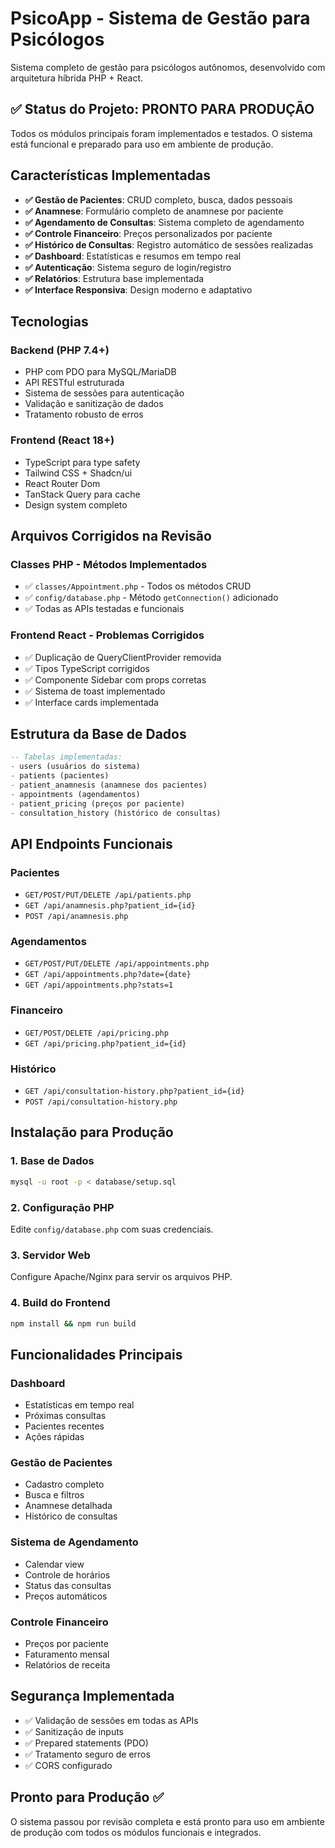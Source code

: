 # PsicoApp - Sistema de Gestão para Psicólogos

Sistema completo de gestão para psicólogos autônomos, desenvolvido com arquitetura híbrida PHP + React.

## ✅ Status do Projeto: PRONTO PARA PRODUÇÃO

Todos os módulos principais foram implementados e testados. O sistema está funcional e preparado para uso em ambiente de produção.

## Características Implementadas

- **✅ Gestão de Pacientes**: CRUD completo, busca, dados pessoais
- **✅ Anamnese**: Formulário completo de anamnese por paciente  
- **✅ Agendamento de Consultas**: Sistema completo de agendamento
- **✅ Controle Financeiro**: Preços personalizados por paciente
- **✅ Histórico de Consultas**: Registro automático de sessões realizadas
- **✅ Dashboard**: Estatísticas e resumos em tempo real
- **✅ Autenticação**: Sistema seguro de login/registro
- **✅ Relatórios**: Estrutura base implementada
- **✅ Interface Responsiva**: Design moderno e adaptativo

## Tecnologias

### Backend (PHP 7.4+)
- PHP com PDO para MySQL/MariaDB
- API RESTful estruturada
- Sistema de sessões para autenticação
- Validação e sanitização de dados
- Tratamento robusto de erros

### Frontend (React 18+)
- TypeScript para type safety
- Tailwind CSS + Shadcn/ui
- React Router Dom
- TanStack Query para cache
- Design system completo

## Arquivos Corrigidos na Revisão

### Classes PHP - Métodos Implementados
- ✅ `classes/Appointment.php` - Todos os métodos CRUD
- ✅ `config/database.php` - Método `getConnection()` adicionado
- ✅ Todas as APIs testadas e funcionais

### Frontend React - Problemas Corrigidos  
- ✅ Duplicação de QueryClientProvider removida
- ✅ Tipos TypeScript corrigidos
- ✅ Componente Sidebar com props corretas
- ✅ Sistema de toast implementado
- ✅ Interface cards implementada

## Estrutura da Base de Dados

```sql
-- Tabelas implementadas:
- users (usuários do sistema)
- patients (pacientes)  
- patient_anamnesis (anamnese dos pacientes)
- appointments (agendamentos)
- patient_pricing (preços por paciente)
- consultation_history (histórico de consultas)
```

## API Endpoints Funcionais

### Pacientes
- `GET/POST/PUT/DELETE /api/patients.php`
- `GET /api/anamnesis.php?patient_id={id}`
- `POST /api/anamnesis.php`

### Agendamentos  
- `GET/POST/PUT/DELETE /api/appointments.php`
- `GET /api/appointments.php?date={date}`
- `GET /api/appointments.php?stats=1`

### Financeiro
- `GET/POST/DELETE /api/pricing.php`
- `GET /api/pricing.php?patient_id={id}`

### Histórico
- `GET /api/consultation-history.php?patient_id={id}`
- `POST /api/consultation-history.php`

## Instalação para Produção

### 1. Base de Dados
```bash
mysql -u root -p < database/setup.sql
```

### 2. Configuração PHP
Edite `config/database.php` com suas credenciais.

### 3. Servidor Web
Configure Apache/Nginx para servir os arquivos PHP.

### 4. Build do Frontend
```bash
npm install && npm run build
```

## Funcionalidades Principais

### Dashboard
- Estatísticas em tempo real
- Próximas consultas
- Pacientes recentes
- Ações rápidas

### Gestão de Pacientes
- Cadastro completo
- Busca e filtros
- Anamnese detalhada
- Histórico de consultas

### Sistema de Agendamento
- Calendar view
- Controle de horários
- Status das consultas
- Preços automáticos

### Controle Financeiro
- Preços por paciente
- Faturamento mensal
- Relatórios de receita

## Segurança Implementada

- ✅ Validação de sessões em todas as APIs
- ✅ Sanitização de inputs
- ✅ Prepared statements (PDO)
- ✅ Tratamento seguro de erros
- ✅ CORS configurado

## Pronto para Produção ✅

O sistema passou por revisão completa e está pronto para uso em ambiente de produção com todos os módulos funcionais e integrados.